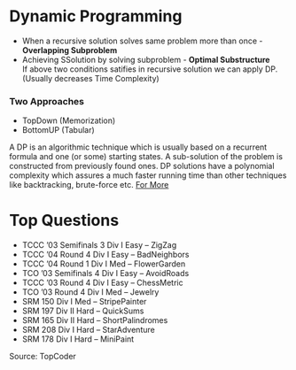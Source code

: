 # Dynamic Programming 

* When a recursive solution solves same problem more than once - <b>Overlapping Subproblem</b>
* Achieving SSolution by solving subproblem - <b>Optimal Substructure</b>  
If above two conditions satifies in recursive solution we can apply DP.(Usually decreases Time Complexity)
### Two Approaches
* TopDown (Memorization)
* BottomUP (Tabular)

A DP is an algorithmic technique which is usually based on a recurrent formula and one 
(or some) starting states. A sub-solution of the problem is constructed from previously 
found ones. DP solutions have a polynomial complexity which assures a much faster running 
time than other techniques like backtracking, brute-force etc. [For More](https://www.topcoder.com/community/competitive-programming/tutorials/dynamic-programming-from-novice-to-advanced/)


# Top Questions

* TCCC ’03 Semifinals 3 Div I Easy – ZigZag
* TCCC ’04 Round 4 Div I Easy – BadNeighbors
* TCCC ’04 Round 1 Div I Med – FlowerGarden
* TCO ’03 Semifinals 4 Div I Easy – AvoidRoads
* TCCC ’03 Round 4 Div I Easy – ChessMetric
* TCO ’03 Round 4 Div I Med – Jewelry
* SRM 150 Div I Med – StripePainter
* SRM 197 Div II Hard – QuickSums
* SRM 165 Div II Hard – ShortPalindromes
* SRM 208 Div I Hard – StarAdventure
* SRM 178 Div I Hard – MiniPaint

Source: TopCoder
